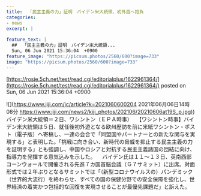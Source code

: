 ```yaml
---
title:  「民主主義の力」証明　バイデン米大統領、初外遊へ抱負  
categories:
- news
excerpt: |
  
feature_text: |
  ##  「民主主義の力」証明　バイデン米大統領...
  Sun, 06 Jun 2021 15:36:04  +0900
feature_image: "https://picsum.photos/2560/600?image=733"
image: "https://picsum.photos/2560/600?image=733"
---
```


[https://rosie.5ch.net/test/read.cgi/editorialplus/1622961364/](https://rosie.5ch.net/test/read.cgi/editorialplus/1622961364/)
posted on Sun, 06 Jun 2021 15:36:04  +0900

<!--more-->

![](https://www.jiji.com/jc/article?k=2021060600204 2021年06月06日14時08分 [https://www.jiji.com/news2/kiji_photos/202106/20210606at19S_p.jpg)](https://www.jiji.com/news2/kiji_photos/202106/20210606at19S_p.jpg)) バイデン米大統領＝２日、ワシントン（ＥＰＡ時事） 　【ワシントン時事】バイデン米大統領は５日、就任後初外遊となる欧州歴訪を前に米紙ワシントン・ポスト（電子版）へ寄稿し、一連の会合で「同盟国やパートナーとの新たな関与を実現する」と表明した。「挑戦に向き合い、新時代の脅威を抑止する民主主義の力を証明する」とも強調し、中国やロシアと対抗する民主主義諸国の団結に向け、指導力を発揮する意気込みを示した。 　バイデン氏は１１〜１３日、英南西部コーンウォールで開催される先進７カ国首脳会議（Ｇ７サミット）に出席。対面形式では２年ぶりとなるサミットでは「（新型コロナウイルスの）パンデミック（世界的大流行）を終わらせ、すべての国の保健分野での安全保障を強化し、世界経済の着実かつ包括的な回復を実現させることが最優先課題だ」と訴えた。
